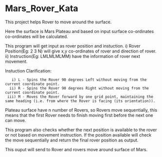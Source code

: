 # Mars_Rover_Kata

This project helps Rover to move around the surface.

Here the surface is Mars Plateau and based on input surface co-ordinates co-ordinates will be calculated.

This program will get input as rover position and instuction.
         i) Rover Position(Eg: 2 3 N) will give x,y co-ordinates of rover and direction of rover.
         ii) Instruction(Eg: LMLMLMLMM) have the information of rover next movement.
         
Instuction Clarification:
 
       i) L - Spins the Rover 90 degrees Left without moving from the current coordinate point.
      ii) R - Spins the Rover 90 degrees Right without moving from the current coordinate point.
     iii) M - Moves the Rover forward by one grid point, maintaining the same heading (i.e. from where the Rover is facing (its orientation)).
     
Plateau surface have n number of Rovers, so Rovers move sequentially, this means that the first Rover needs to finish moving first before the next one can move.

This program also checks whether the next position is available to the rover or not based on movement instruction.
If the position available will check the move sequentially and return the final rover position as output.

This ouput will send to Rover and rovers move around surface of Mars.
    
